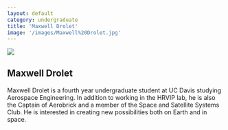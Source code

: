 ```yaml
---
layout: default
category: undergraduate
title: 'Maxwell Drolet'
image: '/images/Maxwell%20Drolet.jpg'
---
```


<img src="{{ page.image }}">

<h2 class="team-title">Maxwell Drolet</h2>
<h4 class="team-position"></h4>
<p>Maxwell Drolet is a fourth year undergraduate student at UC Davis studying Aerospace Engineering. In addition to working in the HRVIP lab, he is also the Captain of Aerobrick and a member of the Space and Satellite Systems Club. He is interested in creating new possibilities both on Earth and in space.</p>
<ul class="team-member-other-info"></ul>
